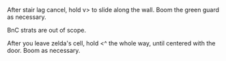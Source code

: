 After stair lag cancel, hold v> to slide along the wall. Boom the green guard as necessary.

BnC strats are out of scope.

After you leave zelda's cell, hold <^ the whole way, until centered with the door. Boom as necessary.
